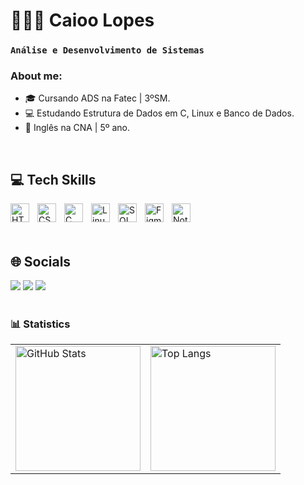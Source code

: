 # 🧑🏻‍💻 Caioo Lopes

### **`Análise e Desenvolvimento de Sistemas`** 

### **About me:**

- 🎓 Cursando ADS na Fatec | 3ºSM.
- 💻 Estudando Estrutura de Dados em C, Linux e Banco de Dados.
- 📕 Inglês na CNA | 5º ano.

<br>

## 💻 Tech Skills
<img
  align="left"
  alt="HTML"
  title="HTML"
  width="30px"
  style="padding-right: 10px;"
  src="https://cdn.jsdelivr.net/gh/devicons/devicon@latest/icons/html5/html5-original.svg"
/>
<img
  align="left"
  alt="CSS"
  title="CSS"
  width="30px"
  style="padding-right: 10px;"
  src="https://cdn.jsdelivr.net/gh/devicons/devicon@latest/icons/css3/css3-original.svg"
/>
<img
  align="left"
  alt="C"
  title="C"
  width="30px"
  style="padding-right: 10px;"
  src="https://cdn.jsdelivr.net/gh/devicons/devicon@latest/icons/c/c-original.svg"
/>
<img
  align="left"
  alt="Linux"
  title="Linux"
  width="30px"
  style="padding-right: 10px;"
  src="https://cdn.jsdelivr.net/gh/devicons/devicon@latest/icons/linux/linux-original.svg"
/>
<img
  align="left"
  alt="SQL"
  title="SQL"
  width="30px"
  style="padding-right: 10px;"
  src="https://cdn.jsdelivr.net/gh/devicons/devicon@latest/icons/mysql/mysql-original.svg"
/>
<img
  align="left"
  alt="Figma"
  title="Figma"
  width="30px"
  style="padding-right: 10px;"
  src="https://cdn.jsdelivr.net/gh/devicons/devicon@latest/icons/figma/figma-original.svg"
/>
<img
  align="left"
  alt="Notion"
  title="Notion"
  width="30px"
  style="padding-right: 10px;"
  src="https://cdn.jsdelivr.net/gh/devicons/devicon@latest/icons/notion/notion-original.svg"
/>


<br>
<br>
<br>

## 🌐 Socials
<div>
  <!--E-mail-->
  <a href = "mailto:caio.lopes16022@gmail.com"><img src="https://img.shields.io/badge/-Gmail-%23333?style=for-the-badge&logo=gmail&logoColor=white"></a>
  <!--Linkedin-->
    <a href="https://www.linkedin.com/in/caio-lopes-pimenta-1602c/" target="_blank"><img src="https://img.shields.io/badge/-LinkedIn-%230077B5?style=for-the-badge&logo=linkedin&logoColor=white" target="_blank"></a> 
  <!--Instagram-->
  <a href="https://www.instagram.com/llopescaioo/" target="_blank"><img src="https://img.shields.io/badge/-Instagram-%23E4405F?style=for-the-badge&logo=instagram&logoColor=white"/></a>
</div> 

<br>

### 📊 Statistics

<table>
  <tr>
    <td>
      <img 
        alt="GitHub Stats" 
        height="200" 
        src="https://github-readme-stats.vercel.app/api?username=Caio-Lopes16&show_icons=true&theme=tokyonight&include_all_commits=true&locale=pt-br" 
      />
    </td>
    <td>
      <img 
        alt="Top Langs" 
        height="200" 
        src="https://github-readme-stats.vercel.app/api/top-langs/?username=Caio-Lopes16&theme=tokyonight&layout=compact&custom_title=Tecnologias&langs_count=9" 
      />
    </td>
  </tr>
</table>
